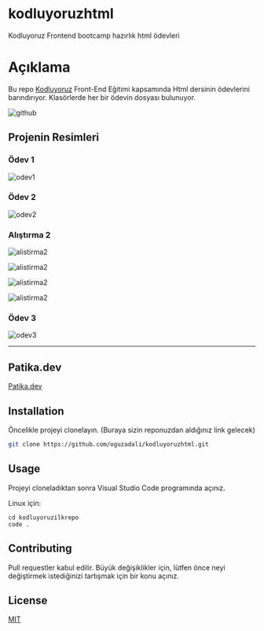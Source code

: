 # kodluyoruzhtml
Kodluyoruz Frontend bootcamp hazırlık html ödevleri


# Açıklama

Bu repo [Kodluyoruz](https://www.kodluyoruz.org) Front-End Eğitimi kapsamında Html dersinin ödevlerini barındırıyor. Klasörlerde her bir ödevin dosyası bulunuyor.

![github](figures/github.png)

## Projenin Resimleri

### Ödev 1
![odev1](https://user-images.githubusercontent.com/67098980/166577264-632af899-2098-4e76-9d00-53346157fc53.png)

### Ödev 2
![odev2](https://user-images.githubusercontent.com/67098980/166588101-f7efe25c-2aeb-4eeb-b252-0b541aed87b3.png)

### Alıştırma 2
![alistirma2](https://user-images.githubusercontent.com/67098980/166608401-036fafed-05b1-4050-9743-8f52ece765d4.png)

![alistirma2](https://user-images.githubusercontent.com/67098980/166608408-4bdb26ce-2b15-4835-ab8e-626d7fcb59a0.png)

![alistirma2](https://user-images.githubusercontent.com/67098980/166608414-db48f66a-2b67-43f6-8a63-f3899e2fe77f.png)

![alistirma2](https://user-images.githubusercontent.com/67098980/166608420-eb8eb200-f609-441a-a565-a7e854825e3f.png)

### Ödev 3
![odev3](https://user-images.githubusercontent.com/67098980/166611070-f98a0f05-621b-4477-9a7c-e9132e261715.png)

---------

## Patika.dev
[Patika.dev](www.patika.dev)

## Installation

Öncelikle projeyi clonelayın. (Buraya sizin reponuzdan aldığınız link gelecek)

```bash
git clone https://github.com/oguzadali/kodluyoruzhtml.git
```

## Usage

Projeyi cloneladıktan sonra Visual Studio Code programında açınız.

Linux için:
```linux
cd kodluyoruzilkrepo
code .
```

## Contributing
Pull requestler kabul edilir. Büyük değişiklikler için, lütfen önce neyi değiştirmek istediğinizi tartışmak için bir konu açınız.


## License
[MIT](https://choosealicense.com/licenses/mit/)
